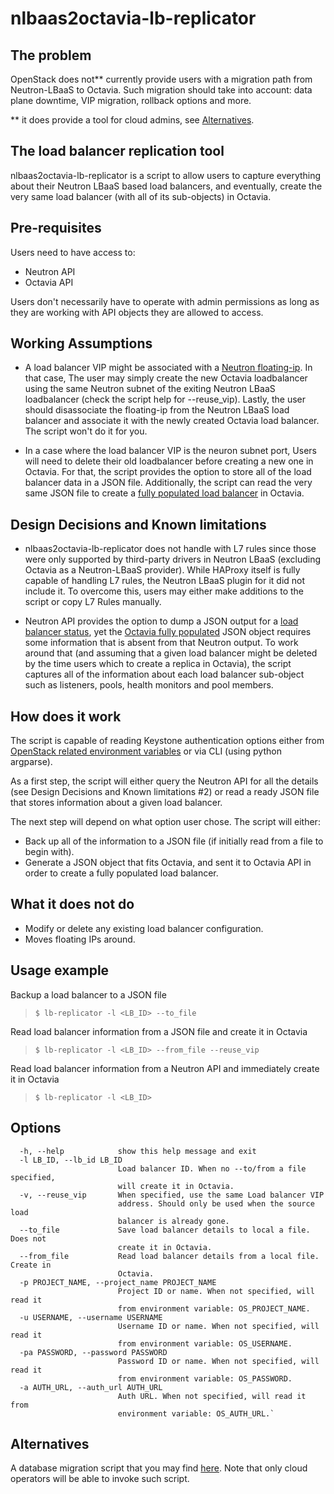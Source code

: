 # nlbaas2octavia-lb-replicator

## The problem
OpenStack does not** currently provide users with a migration path from Neutron-LBaaS to  Octavia.
Such migration should take into account: data plane downtime, VIP migration, rollback options and more.

** it does provide a tool for cloud admins, see [Alternatives](#alternatives).

## The load balancer replication tool
nlbaas2octavia-lb-replicator is a script to allow users to capture everything about their Neutron LBaaS based load balancers, and eventually, create the very same load balancer (with all of its sub-objects) in Octavia.

## Pre-requisites 
 Users need to have access to:
- Neutron API
- Octavia API

Users don't necessarily have to operate with admin permissions as long as they are working with API objects they are allowed to access.

## Working Assumptions
- A load balancer VIP might be associated with a [Neutron floating-ip](https://www.rdoproject.org/networking/difference-between-floating-ip-and-private-ip/). In that case, The user may simply create the new Octavia loadbalancer using the same Neutron subnet of the exiting Neutron LBaaS loadbalancer (check the script help for --reuse_vip). Lastly, the user should disassociate the floating-ip from the Neutron LBaaS load balancer and associate it with the newly created Octavia load balancer. The script won't do it for you.

- In a case where the load balancer VIP is the neuron subnet port, Users will need to delete their old loadbalancer before creating a new one in Octavia. For that, the script provides the option to store all of the load balancer data in a JSON file. Additionally, the script can read the very same JSON file to create a [fully populated load balancer]( https://developer.openstack.org/api-ref/load-balancer/v2/index.html?expanded=create-a-load-balancer-detail#creating-a-fully-populated-load-balancer) in Octavia.

## Design Decisions and Known limitations
- nlbaas2octavia-lb-replicator does not handle with L7 rules since those were only supported by third-party drivers in Neutron LBaaS (excluding Octavia as a Neutron-LBaaS provider). While HAProxy itself is fully capable of handling L7 rules, the Neutron LBaaS plugin for it did not include it. To overcome this, users may either make additions to the script or copy L7 Rules manually.

- Neutron API provides the option to dump a JSON output for a [load balancer status]( https://developer.openstack.org/api-ref/network/v2/?expanded=show-load-balancer-status-tree-detail#load-balancer-statuses), yet the [Octavia fully populated]( https://developer.openstack.org/api-ref/load-balancer/v2/index.html?expanded=create-a-load-balancer-detail#creating-a-fully-populated-load-balancer) JSON object requires some information that is absent from that Neutron output. To work around that (and assuming that a given load balancer might be deleted by the time users which to create a replica in Octavia), the script captures all of the information about each load balancer sub-object such as listeners, pools, health monitors and pool members.

## How does it work
The script is capable of reading Keystone authentication options either from [OpenStack related environment variables](https://docs.openstack.org/mitaka/install-guide-obs/keystone-openrc.html) or via CLI (using python argparse).

As a first step, the script will either query the Neutron API for all the details (see Design Decisions and Known limitations #2) or read a ready JSON file that stores information about a given load balancer.

The next step will depend on what option user chose.
The script will either:
- Back up all of the information to a JSON file (if initially read from a file to begin with).
- Generate a JSON object that fits Octavia, and sent it to Octavia API in order to create a fully populated load balancer.  

## What it does not do
- Modify or delete any existing load balancer configuration.
- Moves floating IPs around.

## Usage example
Backup a load balancer to a JSON file
> `$ lb-replicator -l <LB_ID> --to_file`

Read load balancer information from a JSON file and create it in Octavia
> `$ lb-replicator -l <LB_ID> --from_file --reuse_vip`

Read load balancer information from a Neutron API and immediately create it in Octavia
> `$ lb-replicator -l <LB_ID>`

## Options
      -h, --help            show this help message and exit
      -l LB_ID, --lb_id LB_ID
                            Load balancer ID. When no --to/from a file specified, 
                            will create it in Octavia.
      -v, --reuse_vip       When specified, use the same Load balancer VIP
                            address. Should only be used when the source load
                            balancer is already gone.
      --to_file             Save load balancer details to local a file. Does not
                            create it in Octavia.
      --from_file           Read load balancer details from a local file. Create in
                            Octavia.
      -p PROJECT_NAME, --project_name PROJECT_NAME
                            Project ID or name. When not specified, will read it
                            from environment variable: OS_PROJECT_NAME.
      -u USERNAME, --username USERNAME
                            Username ID or name. When not specified, will read it
                            from environment variable: OS_USERNAME.
      -pa PASSWORD, --password PASSWORD
                            Password ID or name. When not specified, will read it
                            from environment variable: OS_PASSWORD.
      -a AUTH_URL, --auth_url AUTH_URL
                            Auth URL. When not specified, will read it from
                            environment variable: OS_AUTH_URL.`

## Alternatives
A database migration script that you may find [here](https://github.com/openstack/neutron-lbaas/tree/master/tools/nlbaas2octavia).
Note that only cloud operators will be able to invoke such script.

